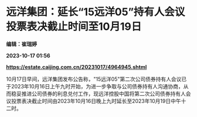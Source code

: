 # 远洋集团：延长“15远洋05”持有人会议投票表决截止时间至10月19日
**编辑：崔瑞婷**

**2023-10-17 01:56**

**https://estate.caijing.com.cn/20231017/4964945.shtml**

10月17日早间，远洋集团发布公告称，"15远洋05"第二次公司债券持有人会议已于2023年10月16日上午九时开始，为进一步争取与公司债券持有人沟通协商，从而稳妥推进公司债券的利息兑付工作，现远洋控股中国将第二次公司债券持有人会议投票表决截止时间由2023年10月16日晚上九时延长至2023年10月19日中午十二时。